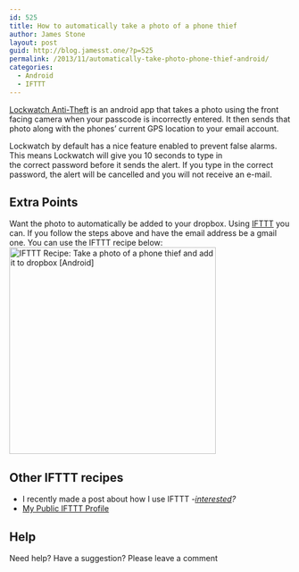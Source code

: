 ```yaml
---
id: 525
title: How to automatically take a photo of a phone thief
author: James Stone
layout: post
guid: http://blog.jamesst.one/?p=525
permalink: /2013/11/automatically-take-photo-phone-thief-android/
categories:
  - Android
  - IFTTT
---
```

[Lockwatch Anti-Theft](https://play.google.com/store/apps/details?id=com.bloketech.lockwatch) is an android app that takes a photo using the front facing camera when your passcode is incorrectly entered. It then sends that photo along with the phones&#8217; current GPS location to your email account.

Lockwatch by default has a nice feature enabled to prevent false alarms. This means Lockwatch will give you 10 seconds to type in the correct password before it sends the alert. If you type in the correct password, the alert will be cancelled and you will not receive an e-mail.

## Extra Points

<a name="ExtraPoints"></a>
Want the photo to automatically be added to your dropbox. Using <a title="Why you should use IFTTT?" href="/2013/11/ifttt/">IFTTT</a> you can.
If you follow the steps above and have the email address be a gmail one. You can use the IFTTT recipe below:
<a class="embed_recipe embed_recipe-l_61" id="embed_recipe-130299" href="https://ifttt.com/view_embed_recipe/130299" target="_blank"><img alt="IFTTT Recipe: Take a photo of a phone thief and add it to dropbox [Android]" src="https://ifttt.com/recipe_embed_img/130299" width="370px" /></a>



## Other IFTTT recipes

  * I recently made a post about how I use IFTTT -*[interested][1]?*
  * [My Public IFTTT Profile](https://ifttt.com/p/jamesmstone)

## Help

Need help? Have a suggestion? Please leave a comment

 [1]: /2013/11/my-ifttt-recipes/ "How I use IFTTT"
